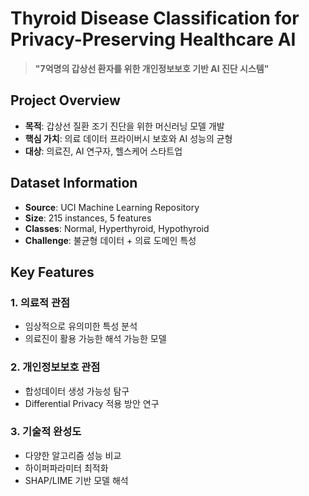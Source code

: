 # Thyroid Disease Classification for Privacy-Preserving Healthcare AI

> **"7억명의 갑상선 환자를 위한 개인정보보호 기반 AI 진단 시스템"**

## Project Overview
- **목적**: 갑상선 질환 조기 진단을 위한 머신러닝 모델 개발
- **핵심 가치**: 의료 데이터 프라이버시 보호와 AI 성능의 균형
- **대상**: 의료진, AI 연구자, 헬스케어 스타트업

## Dataset Information
- **Source**: UCI Machine Learning Repository
- **Size**: 215 instances, 5 features
- **Classes**: Normal, Hyperthyroid, Hypothyroid
- **Challenge**: 불균형 데이터 + 의료 도메인 특성

## Key Features
### 1. 의료적 관점
- 임상적으로 유의미한 특성 분석
- 의료진이 활용 가능한 해석 가능한 모델

### 2. 개인정보보호 관점
- 합성데이터 생성 가능성 탐구
- Differential Privacy 적용 방안 연구

### 3. 기술적 완성도
- 다양한 알고리즘 성능 비교
- 하이퍼파라미터 최적화
- SHAP/LIME 기반 모델 해석
